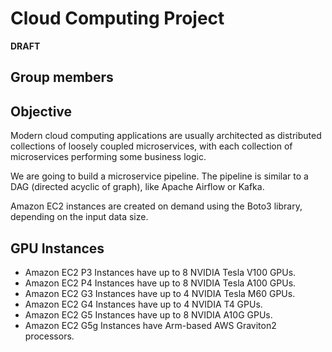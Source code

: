 # Cloud Computing Project
**DRAFT**

## Group members

## Objective
Modern cloud computing applications are usually architected as distributed collections of loosely coupled microservices, with each collection of microservices performing some business logic.

We are going to build a microservice pipeline. The pipeline is similar to a DAG (directed acyclic of graph), like Apache Airflow or Kafka.

Amazon EC2 instances are created on demand using the Boto3 library, depending on the input data size.

## GPU Instances
* Amazon EC2 P3 Instances have up to 8 NVIDIA Tesla V100 GPUs.
* Amazon EC2 P4 Instances have up to 8 NVIDIA Tesla A100 GPUs.
* Amazon EC2 G3 Instances have up to 4 NVIDIA Tesla M60 GPUs.
* Amazon EC2 G4 Instances have up to 4 NVIDIA T4 GPUs.
* Amazon EC2 G5 Instances have up to 8 NVIDIA A10G GPUs.
* Amazon EC2 G5g Instances have Arm-based AWS Graviton2 processors.
